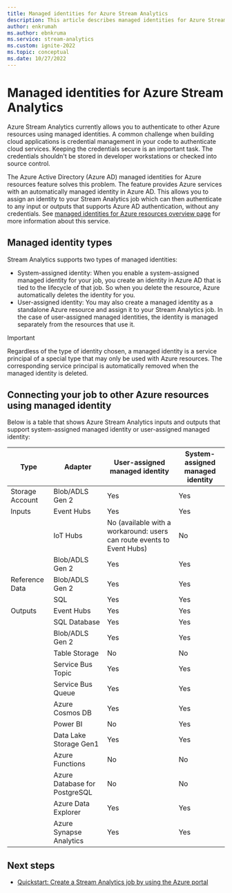 ```yaml
---
title: Managed identities for Azure Stream Analytics
description: This article describes managed identities for Azure Stream Analytics.
author: enkrumah
ms.author: ebnkruma
ms.service: stream-analytics
ms.custom: ignite-2022
ms.topic: conceptual
ms.date: 10/27/2022
---
```


# Managed identities for Azure Stream Analytics

Azure Stream Analytics currently allows you to authenticate to other Azure resources using managed identities.
A common challenge when building cloud applications is credential management in your code to authenticate cloud services. Keeping the credentials secure is an important task. The credentials shouldn't be stored in developer workstations or checked into source control. 

The Azure Active Directory (Azure AD) managed identities for Azure resources feature solves this problem. The feature provides Azure services with an automatically managed identity in Azure AD. This allows you to assign an identity to your Stream Analytics job which can then authenticate to any input or outputs that supports Azure AD authentication, without any credentials. See [managed identities for Azure resources overview page](../active-directory/managed-identities-azure-resources/overview.md) for more information about this service.

## Managed identity types

Stream Analytics supports two types of managed identities:

*	System-assigned identity: When you enable a system-assigned managed identity for your job, you create an identity in Azure AD that is tied to the lifecycle of that job. So when you delete the resource, Azure automatically deletes the identity for you. 
*	User-assigned identity: You may also create a managed identity as a standalone Azure resource and assign it to your Stream Analytics job. In the case of user-assigned managed identities, the identity is managed separately from the resources that use it.




> [!IMPORTANT] 
> Regardless of the type of identity chosen, a managed identity is a service principal of a special type that may only be used with Azure resources. The corresponding service principal is automatically removed when the managed identity is deleted.

## Connecting your job to other Azure resources using managed identity

Below is a table that shows Azure Stream Analytics inputs and outputs that support system-assigned managed identity or user-assigned managed identity:

| Type            |  Adapter                      | User-assigned managed identity                                         | System-assigned managed identity       |
|-----------------|-------------------------------|------------------------------------------------------------------------|------------------------------------------|
| Storage Account | Blob/ADLS Gen 2               | Yes                                                                    | Yes                                      |
| Inputs          | Event Hubs                    | Yes                                                                    | Yes                                      |
|                 | IoT Hubs                      | No (available with a workaround: users can route events to Event Hubs) | No                                       |
|                 | Blob/ADLS Gen 2               | Yes                                                                    | Yes                                      |
| Reference Data  | Blob/ADLS Gen 2               | Yes                                                                    | Yes                                      |
|                 | SQL                           | Yes                                                                    | Yes                                      |
| Outputs         | Event Hubs                    | Yes                                                                    | Yes                                      |
|                 | SQL Database                  | Yes                                                                    | Yes                                      |
|                 | Blob/ADLS Gen 2               | Yes                                                                    | Yes                                      |
|                 | Table Storage                 | No                                                                     | No                                       |
|                 | Service Bus Topic             | Yes                                                                    | Yes                                      |
|                 | Service Bus Queue             | Yes                                                                    | Yes                                      |
|                 | Azure Cosmos DB                     | Yes                                                                    | Yes                                      |
|                 | Power BI                      | No                                                                     | Yes                                      |
|                 | Data Lake Storage Gen1        | Yes                                                                    | Yes                                      |
|                 | Azure Functions               | No                                                                     | No                                       |
|                 | Azure Database for PostgreSQL | No                                                                     | No                                       |
|                 | Azure Data Explorer           | Yes                                                                    | Yes                                      |
|                 | Azure Synapse Analytics       | Yes                                                                    | Yes                                      |



## Next steps

* [Quickstart: Create a Stream Analytics job by using the Azure portal](stream-analytics-quick-create-portal.md)
